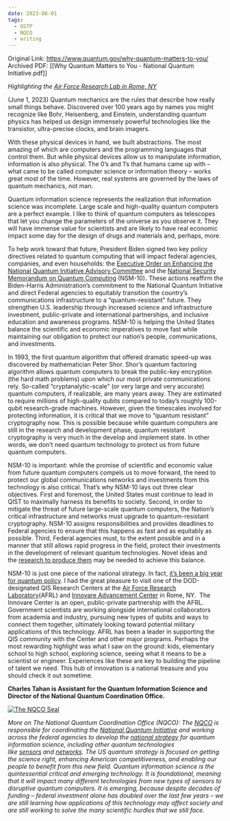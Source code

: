 ```yaml
---
date: 2023-06-01
tags:
  - OSTP
  - NQCO
  - writing
---
```

Original Link: https://www.quantum.gov/why-quantum-matters-to-you/
Archived PDF: [[Why Quantum Matters to You - National Quantum Initiative.pdf]]

_Highlighting the [Air Force Research Lab in Rome, NY](https://www.afrl.af.mil/About-Us/Fact-Sheets/Fact-Sheet-Display/Article/3017623/afrl-quantum-information-science-technology/)_

(June 1, 2023) Quantum mechanics are the rules that describe how really small things behave. Discovered over 100 years ago by names you might recognize like Bohr, Heisenberg, and Einstein, understanding quantum physics has helped us design immensely powerful technologies like the transistor, ultra-precise clocks, and brain imagers.

With these physical devices in hand, we built abstractions. The most amazing of which are computers and the programming languages that control them. But while physical devices allow us to manipulate information, information is also physical. The 0’s and 1’s that humans came up with – what came to be called computer science or information theory – works great most of the time. However, real systems are governed by the laws of quantum mechanics, not man.

Quantum information science represents the realization that information science was incomplete. Large scale and high-quality quantum computers are a perfect example. I like to think of quantum computers as telescopes that let you change the parameters of the universe as you observe it. They will have immense value for scientists and are likely to have real economic impact some day for the design of drugs and materials and, perhaps, more.

To help work toward that future, President Biden signed two key policy directives related to quantum computing that will impact federal agencies, companies, and even households: the [Executive Order on Enhancing the National Quantum Initiative Advisory Committee](https://www.federalregister.gov/documents/2022/05/09/2022-10076/enhancing-the-national-quantum-initiative-advisory-committee) and the [National Security Memorandum on Quantum Computing](https://www.whitehouse.gov/briefing-room/statements-releases/2022/05/04/national-security-memorandum-on-promoting-united-states-leadership-in-quantum-computing-while-mitigating-risks-to-vulnerable-cryptographic-systems/) (NSM-10)**.** These actions reaffirm the Biden-Harris Administration’s commitment to the National Quantum Initiative and direct Federal agencies to equitably transition the country’s communications infrastructure to a “quantum-resistant” future. They strengthen U.S. leadership through increased science and infrastructure investment, public-private and international partnerships, and inclusive education and awareness programs. NSM-10 is helping the United States balance the scientific and economic imperatives to move fast while maintaining our obligation to protect our nation’s people, communications, and investments.

In 1993, the first quantum algorithm that offered dramatic speed-up was discovered by mathematician Peter Shor. Shor’s quantum factoring algorithm allows quantum computers to break the public-key encryption (the hard math problems) upon which our most private communications rely. So-called “cryptanalytic-scale” (or very large and very accurate) quantum computers, if realizable, are many years away. They are estimated to require millions of high-quality qubits compared to today’s roughly 100-qubit research-grade machines. However, given the timescales involved for protecting information, it is critical that we move to “quantum resistant” cryptography now. This is possible because while quantum computers are still in the research and development phase, quantum resistant cryptography is very much in the develop and implement state. In other words, we don’t need quantum technology to protect us from future quantum computers.

NSM-10 is important: while the promise of scientific and economic value from future quantum computers compels us to move forward, the need to protect our global communications networks and investments from this technology is also critical. That’s why NSM-10 lays out three clear objectives. First and foremost, the United States must continue to lead in QIST to maximally harness its benefits to society. Second, in order to mitigate the threat of future large-scale quantum computers, the Nation’s critical infrastructure and networks must upgrade to quantum-resistant cryptography. NSM-10 assigns responsibilities and provides deadlines to Federal agencies to ensure that this happens as fast and as equitably as possible. Third, Federal agencies must, to the extent possible and in a manner that still allows rapid progress in the field, protect their investments in the development of relevant quantum technologies. Novel ideas and the [research to produce them](https://www.quantum.gov/wp-content/uploads/2022/11/2022-Workshop-Cybersecurity-Quantum-Computing.pdf) may be needed to achieve this balance.

NSM-10 is just one piece of the national strategy. In fact, [it’s been a big year for quantum policy](https://www.quantum.gov/a-pivotal-year-for-national-quantum-policy/). I had the great pleasure to visit one of the DOD-designated QIS Research Centers at the [Air Force Research Laboratory](https://www.afrl.af.mil/About-Us/Fact-Sheets/Fact-Sheet-Display/Article/3017623/afrl-quantum-information-science-technology/)(AFRL) and [Innovare Advancement Center](https://www.innovare.org/about-innovare) in Rome, NY.  The Innovare Center is an open, public-private partnership with the AFRL. Government scientists are working alongside international collaborators from academia and industry, pursuing new types of qubits and ways to connect them together, ultimately looking toward potential military applications of this technology. AFRL has been a leader in supporting the QIS community with the Center and other major programs. Perhaps the most rewarding highlight was what I saw on the ground: kids, elementary school to high school, exploring science, seeing what it means to be a scientist or engineer. Experiences like these are key to building the pipeline of talent we need. This hub of innovation is a national treasure and you should check it out sometime.

**Charles Tahan is Assistant for the Quantum Information Science and Director of the National Quantum Coordination Office.** 

[![The NQCO Seal](https://www.quantum.gov/wp-content/uploads/2020/10/Seal_06_3_final_hires_fin-150x150.png)](https://www.quantum.gov/nqco/#ABOUT-THE-NQCO-SEAL)

_More on The National Quantum Coordination Office (NQCO): The_ [_NQCO_](https://www.quantum.gov/nqco/) _is responsible for coordinating the_ [_National Quantum Initiative_](https://www.quantum.gov/) _and working across the federal agencies to develop the_ [_national strategy_](https://www.quantum.gov/strategy/#overview) _for quantum information science, including other quantum technologies like_ [_sensors_](https://www.quantum.gov/wp-content/uploads/2022/03/BringingQuantumSensorstoFruition.pdf) _and_ [_networks_](https://www.quantum.gov/wp-content/uploads/2021/01/A-Coordinated-Approach-to-Quantum-Networking.pdf)_. The US quantum strategy is focused on getting the science right, enhancing American competitiveness, and enabling our people to benefit from this new field. Quantum information science is the quintessential critical and emerging technology. It is foundational, meaning that it will impact many different technologies from new types of sensors to disruptive quantum computers. It is emerging, because despite decades of funding – federal investment alone has doubled over the last few years – we are still learning how applications of this technology may affect society and are still working to solve the many scientific hurdles that we still face._